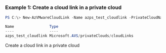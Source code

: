 ### Example 1: Create a cloud link in a private cloud
```powershell
PS C:\> New-AzVMwareCloudLink -Name azps_test_cloudlink -PrivateCloudName azps_test_cloud -ResourceGroupName azps_test_group -LinkedCloud /subscriptions/9e223dbe-3399-4e19-88eb-0975f02ac87f/resourceGroups/azps_test_group_2/providers/Microsoft.AVS/privateClouds/azps_test_cloud_2/

Name                Type
----                ----
azps_test_cloudlink Microsoft.AVS/privateClouds/cloudLinks
```

Create a cloud link in a private cloud
